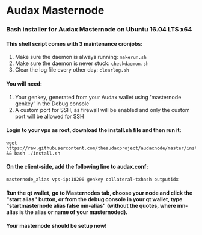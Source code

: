 # Audax Masternode
### Bash installer for Audax Masternode on Ubuntu 16.04 LTS x64

#### This shell script comes with 3 maintenance cronjobs: 
1. Make sure the daemon is always running: `makerun.sh`
2. Make sure the daemon is never stuck: `checkdaemon.sh`
4. Clear the log file every other day: `clearlog.sh`

#### You will need:
1. Your genkey, generated from your Audax wallet using 'masternode genkey' in the Debug console
2. A custom port for SSH, as firewall will be enabled and only the custom port will be allowed for SSH

#### Login to your vps as root, download the install.sh file and then run it:
```
wget https://raw.githubusercontent.com/theaudaxproject/audaxnode/master/install.sh && bash ./install.sh
```

#### On the client-side, add the following line to audax.conf:
```
masternode_alias vps-ip:18200 genkey collateral-txhash outputidx
```

#### Run the qt wallet, go to Masternodes tab, choose your node and click the "start alias" button, or from the debug console in your qt wallet, type "startmasternode alias false mn-alias" (without the quotes, where mn-alias is the alias or name of your masternoded).

#### Your masternode should be setup now!
